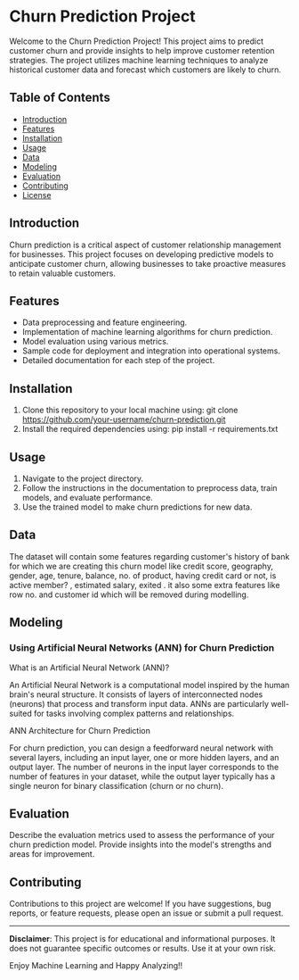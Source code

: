 # Churn Prediction Project

Welcome to the Churn Prediction Project! This project aims to predict customer churn and provide insights to help improve customer retention strategies. The project utilizes machine learning techniques to analyze historical customer data and forecast which customers are likely to churn.

## Table of Contents
- [Introduction](#introduction)
- [Features](#features)
- [Installation](#installation)
- [Usage](#usage)
- [Data](#data)
- [Modeling](#modeling)
- [Evaluation](#evaluation)
- [Contributing](#contributing)
- [License](#license)

## Introduction
Churn prediction is a critical aspect of customer relationship management for businesses. This project focuses on developing predictive models to anticipate customer churn, allowing businesses to take proactive measures to retain valuable customers.

## Features
- Data preprocessing and feature engineering.
- Implementation of machine learning algorithms for churn prediction.
- Model evaluation using various metrics.
- Sample code for deployment and integration into operational systems.
- Detailed documentation for each step of the project.

## Installation
1. Clone this repository to your local machine using:
git clone https://github.com/your-username/churn-prediction.git
2. Install the required dependencies using:
pip install -r requirements.txt


## Usage
1. Navigate to the project directory.
2. Follow the instructions in the documentation to preprocess data, train models, and evaluate performance.
3. Use the trained model to make churn predictions for new data.

## Data
The dataset will contain some features regarding customer's history of bank for which we are creating this churn model like credit score, geography, gender, age, tenure, balance, no. of product, having credit card or not, is active member? , estimated salary, exited . it also some extra features like row no. and customer id which will be removed during modelling. 

## Modeling
### Using Artificial Neural Networks (ANN) for Churn Prediction

What is an Artificial Neural Network (ANN)?

An Artificial Neural Network is a computational model inspired by the human brain's neural structure. It consists of layers of interconnected nodes (neurons) that process and transform input data. ANNs are particularly well-suited for tasks involving complex patterns and relationships.

ANN Architecture for Churn Prediction

For churn prediction, you can design a feedforward neural network with several layers, including an input layer, one or more hidden layers, and an output layer. The number of neurons in the input layer corresponds to the number of features in your dataset, while the output layer typically has a single neuron for binary classification (churn or no churn).

## Evaluation
Describe the evaluation metrics used to assess the performance of your churn prediction model. Provide insights into the model's strengths and areas for improvement.

## Contributing
Contributions to this project are welcome! If you have suggestions, bug reports, or feature requests, please open an issue or submit a pull request.


---

**Disclaimer**: This project is for educational and informational purposes. It does not guarantee specific outcomes or results. Use it at your own risk.

Enjoy Machine Learning and Happy Analyzing!!

